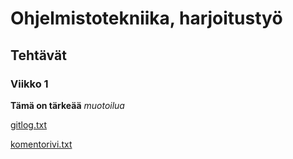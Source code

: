 # Ohjelmistotekniika, harjoitustyö
## Tehtävät
### Viikko 1
**Tämä on tärkeää** _muotoilua_

[gitlog.txt](https://github.com/HYTApio/ot-harjoitustyo/blob/master/laskarit/viikko1/gitlog.txt)

[komentorivi.txt](https://github.com/HYTApio/ot-harjoitustyo/blob/master/laskarit/viikko1/komentorivi.txt)
